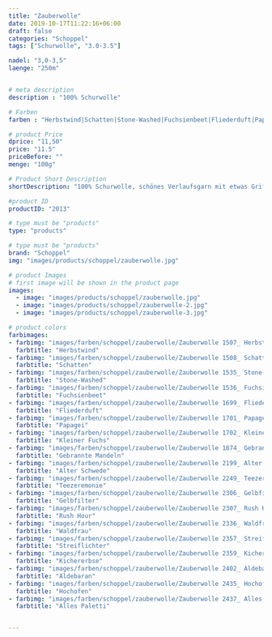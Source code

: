 ```yaml
---
title: "Zauberwolle"
date: 2019-10-17T11:22:16+06:00
draft: false
categories: "Schoppel"
tags: ["Schurwolle", "3.0-3.5"]

nadel: "3,0-3,5" 
laenge: "250m"	


# meta description
description : "100% Schurwolle"

# Farben
farben : "Herbstwind|Schatten|Stone-Washed|Fuchsienbeet|Fliederduft|Papagei|Kleiner Fuchs|Gebrannte Mandeln|Alter Schwede|Teezeremonie|Gelbfilter|Rush Hour|Waldfrau|Streiflichter|Kichererbse|Aldebaran|Hochofen|Alles Paletti"

# product Price
dprice: "11,50"
price: "11.5"
priceBefore: ""
menge: "100g"

# Product Short Description
shortDescription: "100% Schurwolle, schönes Verlaufsgarn mit etwas Griff "

#product ID
productID: "2013"

# type must be "products"
type: "products"

# type must be "products"
brand: "Schoppel"
img: "images/products/schoppel/zauberwolle.jpg"   

# product Images
# first image will be shown in the product page
images:
  - image: "images/products/schoppel/zauberwolle.jpg"
  - image: "images/products/schoppel/zauberwolle-2.jpg"
  - image: "images/products/schoppel/zauberwolle-3.jpg"

# product colors
farbimages:
- farbimg: "images/farben/schoppel/zauberwolle/Zauberwolle 1507_ Herbstwind.jpg"	
  farbtitle: "Herbstwind"
- farbimg: "images/farben/schoppel/zauberwolle/Zauberwolle 1508_ Schatten.jpg"	
  farbtitle: "Schatten"
- farbimg: "images/farben/schoppel/zauberwolle/Zauberwolle 1535_ Stone-Washed.jpg"	
  farbtitle: "Stone-Washed"
- farbimg: "images/farben/schoppel/zauberwolle/Zauberwolle 1536_ Fuchsienbeet.jpg"	
  farbtitle: "Fuchsienbeet"
- farbimg: "images/farben/schoppel/zauberwolle/Zauberwolle 1699_ Fliederduft.jpg"	
  farbtitle: "Fliederduft"
- farbimg: "images/farben/schoppel/zauberwolle/Zauberwolle 1701_ Papagei.jpg"	
  farbtitle: "Papagei"
- farbimg: "images/farben/schoppel/zauberwolle/Zauberwolle 1702_ Kleiner Fuchs.jpg"	
  farbtitle: "Kleiner Fuchs"
- farbimg: "images/farben/schoppel/zauberwolle/Zauberwolle 1874_ Gebrannte Mandeln.jpg"	
  farbtitle: "Gebrannte Mandeln"
- farbimg: "images/farben/schoppel/zauberwolle/Zauberwolle 2199_ Alter Schwede.jpg"	
  farbtitle: "Alter Schwede"
- farbimg: "images/farben/schoppel/zauberwolle/Zauberwolle 2249_ Teezeremonie.jpg"	
  farbtitle: "Teezeremonie"
- farbimg: "images/farben/schoppel/zauberwolle/Zauberwolle 2306_ Gelbfilter.jpg"	
  farbtitle: "Gelbfilter"
- farbimg: "images/farben/schoppel/zauberwolle/Zauberwolle 2307_ Rush Hour.jpg"	
  farbtitle: "Rush Hour"
- farbimg: "images/farben/schoppel/zauberwolle/Zauberwolle 2336_ Waldfrau.jpg"	
  farbtitle: "Waldfrau"
- farbimg: "images/farben/schoppel/zauberwolle/Zauberwolle 2357_ Streiflichter.jpg"	
  farbtitle: "Streiflichter"
- farbimg: "images/farben/schoppel/zauberwolle/Zauberwolle 2359_ Kichererbse.jpg"	
  farbtitle: "Kichererbse"
- farbimg: "images/farben/schoppel/zauberwolle/Zauberwolle 2402_ Aldebaran.jpg"	
  farbtitle: "Aldebaran"
- farbimg: "images/farben/schoppel/zauberwolle/Zauberwolle 2435_ Hochofen.jpg"	
  farbtitle: "Hochofen"
- farbimg: "images/farben/schoppel/zauberwolle/Zauberwolle 2437_ Alles Paletti.jpg"	
  farbtitle: "Alles Paletti"


---
```



